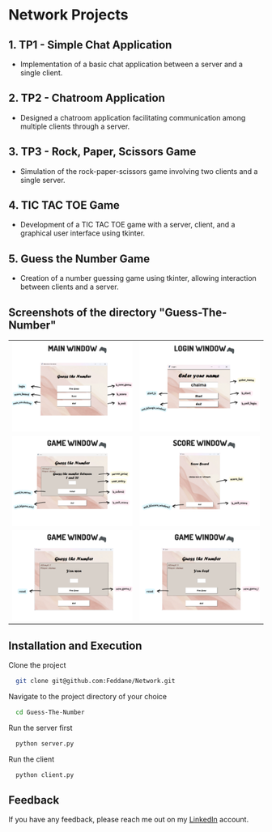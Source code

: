 
# Network Projects





## 1. TP1 - Simple Chat Application
- Implementation of a basic chat application between a server and a single client.

## 2. TP2 - Chatroom Application
- Designed a chatroom application facilitating communication among multiple clients through a server.

## 3. TP3 - Rock, Paper, Scissors Game
- Simulation of the rock-paper-scissors game involving two clients and a single server.

## 4. TIC TAC TOE Game
- Development of a TIC TAC TOE game with a server, client, and a graphical user interface using tkinter.

## 5. Guess the Number Game
- Creation of a number guessing game using tkinter, allowing interaction between clients and a server.

## Screenshots of the directory "Guess-The-Number"

| | |
|---|---|
| ![Image 1](https://github.com/Feddane/Network/blob/main/Guess-The-Number/Explanation/Main_Window.png) | ![Image 2](https://github.com/Feddane/Network/blob/main/Guess-The-Number/Explanation/Login_window.png) |
| ![Image 3](https://github.com/Feddane/Network/blob/main/Guess-The-Number/Explanation/Game_window%20.png) | ![Image 4](https://github.com/Feddane/Network/blob/main/Guess-The-Number/Explanation/Score_window.png) |
| ![Image 5](https://github.com/Feddane/Network/blob/main/Guess-The-Number/Explanation/Game_window_won.png) | ![Image 6](https://github.com/Feddane/Network/blob/main/Guess-The-Number/Explanation/Game_window_lost.png) |





## Installation and Execution

Clone the project

```bash
  git clone git@github.com:Feddane/Network.git
```

Navigate to the project directory of your choice

```bash
  cd Guess-The-Number
```

Run the server first

```bash
  python server.py
```

Run the client

```bash
  python client.py
```
## Feedback

If you have any feedback, please reach me out on my [LinkedIn](https://www.linkedin.com/in/cha%C3%AFma-feddane-27a003224/) account.


